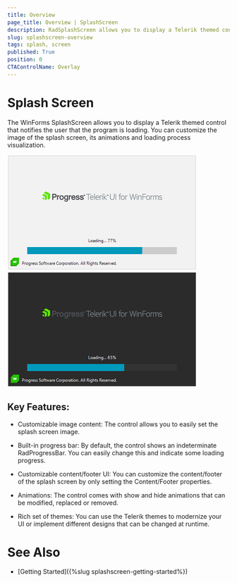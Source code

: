 ```yaml
---
title: Overview
page_title: Overview | SplashScreen
description: RadSplashScreen allows you to display a Telerik themed control that notifies the user that the program is loading.
slug: splashscreen-overview
tags: splash, screen
published: True
position: 0 
CTAControlName: Overlay
---
```


# Splash Screen

The WinForms SplashScreen allows you to display a Telerik themed control that notifies the user that the program is loading. You can customize the image of the splash screen, its animations and loading process visualization.

![splashscreen-overview 001](images/splashscreen-overview001.png) 
![splashscreen-overview 001](images/splashscreen-overview002.png)

## Key Features:

* Customizable image content: The control allows you to easily set the splash screen image. 

* Built-in progress bar: By default, the control shows an indeterminate RadProgressBar. You can easily change this and indicate some loading progress.

* Customizable content/footer UI: You can customize the content/footer of the splash screen by only setting the Content/Footer properties.

* Animations: The control comes with show and hide animations that can be modified, replaced or removed. 

* Rich set of themes: You can use the Telerik themes to modernize your UI or implement different designs that can be changed at runtime. 
 
# See Also

* [Getting Started]({%slug splashscreen-getting-started%}) 
 
        

